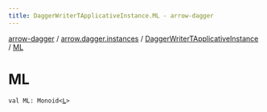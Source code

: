 ```yaml
---
title: DaggerWriterTApplicativeInstance.ML - arrow-dagger
---
```


[arrow-dagger](../../index.html) / [arrow.dagger.instances](../index.html) / [DaggerWriterTApplicativeInstance](index.html) / [ML](./-m-l.html)

# ML

`val ML: Monoid<`[`L`](index.html#L)`>`